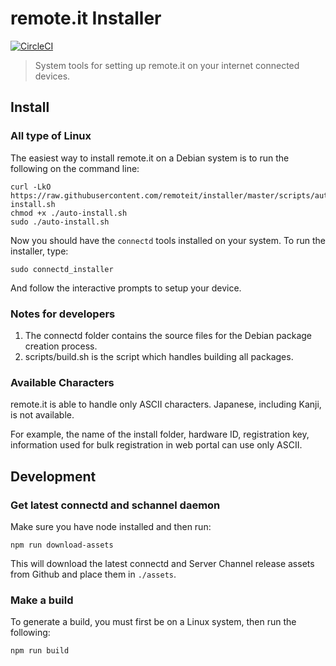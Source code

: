 # remote.it Installer

[![CircleCI](https://circleci.com/gh/remoteit/installer.svg?style=svg&circle-token=51d69d01d1536ee58ad7ddf3ae927811416fee63)](https://circleci.com/gh/remoteit/installer)

> System tools for setting up remote.it on your internet connected devices.

## Install

### All type of Linux

The easiest way to install remote.it on a Debian system is to run the following on the command line:

```
curl -LkO https://raw.githubusercontent.com/remoteit/installer/master/scripts/auto-install.sh
chmod +x ./auto-install.sh
sudo ./auto-install.sh
```

Now you should have the `connectd` tools installed on your system. To run the installer, type:

```
sudo connectd_installer
```

And follow the interactive prompts to setup your device.


### Notes for developers

1. The connectd folder contains the source files for the Debian package creation process.
2. scripts/build.sh is the script which handles building all packages.

### Available Characters

remote.it is able to handle only ASCII characters. Japanese, including Kanji, is not available.

For example, the name of the install folder, hardware ID, registration key, information used for bulk registration in web portal can use only ASCII.

## Development

### Get latest connectd and schannel daemon

Make sure you have node installed and then run:

```shell
npm run download-assets
```

This will download the latest connectd and Server Channel release assets from Github and place them in `./assets`.

### Make a build

To generate a build, you must first be on a Linux system, then run the following:

```shell
npm run build
```
